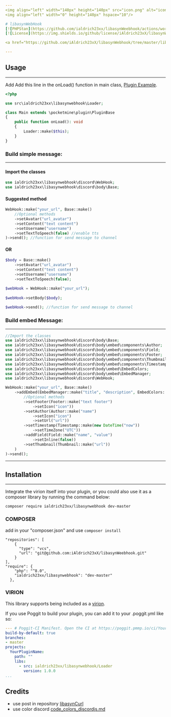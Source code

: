 ```yaml
---
<img align="left" width="140px" height="140px" src="icon.png" alt="icon">
<img align="left" width="0" height="140px" hspace="10"/>

# libasynWebHook
[![PHPStan](https://github.com/ialdrich23xx/libasynWeebhook/actions/workflows/phpstan.yml/badge.svg)](https://github.com/ialdrich23xx/libasynWeebhook/actions/workflows/phpstan.yml)
[![License](https://img.shields.io/github/license/iAldrich23xX/libasynWeebhook)](https://github.com/iAldrich23xX/libasynWebhook/blob/master/LICENSE)

<a href="https://github.com/iAldrich23xX/libasynWebhook/tree/master/libasynDiscordWebhook-PM">PMMP4</a> | <a href="https://github.com/iAldrich23xX/libasynWebhook/tree/pmmp5/libasynDiscordWebhook-PM">PMMP5</a> | <a href="https://github.com/iAldrich23xX/libasynWebhook/tree/master/libasynDiscordWebHook-Nukkit">Nukkit</a> | <a href="https://github.com/iAldrich23xX/libasynWebhook/tree/master/libasynDiscordWebhook-WDPE">WaterdogPE</a>

---
```


## Usage

---

<p>Add Add this line in the onLoad() function in main class, <a href="example-plugin">Plugin Example</a>.</p>

```php
<?php

use src\ialdrich23xx\libasynwebhook\Loader;

class Main extends \pocketmine\plugin\PluginBase
{
    public function onLoad(): void
    {
        Loader::make($this);
    }
}
```

### Build simple message:

---

#### Import the classes

```php
use ialdrich23xx\libasynwebhook\discord\WebHook;
use ialdrich23xx\libasynwebhook\discord\body\Base;

```

#### Suggested method

```php
WebHook::make("your_url", Base::make()
    //Optional methods
    ->setAvatar("url_avatar")
    ->setContent("text content")
    ->setUsername("username")
    ->setTextToSpeech(false) //enable tts
)->send(); //function for send message to channel
```

#### OR

```php
$body = Base::make()
    ->setAvatar("url_avatar")
    ->setContent("text content")
    ->setUsername("username")
    ->setTextToSpeech(false);

$webHook = WebHook::make("your_url");
 
$webHook->setBody($body);
 
$webHook->send(); //function for send message to channel
```

### Build embed Message:

---

```php
//Import the classes
use ialdrich23xx\libasynwebhook\discord\body\Base;
use ialdrich23xx\libasynwebhook\discord\body\embed\components\Author;
use ialdrich23xx\libasynwebhook\discord\body\embed\components\Field;
use ialdrich23xx\libasynwebhook\discord\body\embed\components\Footer;
use ialdrich23xx\libasynwebhook\discord\body\embed\components\Thumbnail;
use ialdrich23xx\libasynwebhook\discord\body\embed\components\Timestamp;
use ialdrich23xx\libasynwebhook\discord\body\embed\EmbedColors;
use ialdrich23xx\libasynwebhook\discord\body\embed\EmbedManager;
use ialdrich23xx\libasynwebhook\discord\WebHook;

WebHook::make("your_url", Base::make()
    ->addEmbed(EmbedManager::make("title", "description", EmbedColors::Green)
        //Optional methods
        ->setFooter(Footer::make("text footer")
            ->setIcon("icon"))
        ->setAuthor(Author::make("name")
            ->setIcon("icon")
            ->setUrl("url"))
        ->setTimestamp(Timestamp::make(new DateTime("now"))
            ->setTimeZone("UTC"))
        ->addField(Field::make("name", "value")
            ->setInline(false))
        ->setThumbnail(Thumbnail::make("url"))
    )
)->send();
```

---
## Installation

---

<p>Integrate the virion itself into your plugin, or you could also use it as a composer library by running the command below:</p>

    composer require ialdrich23xx/libasynwebhook dev-master

### COMPOSER

add in your "composer.json" and use `composer install`

```
"repositories": [
    {
      "type": "vcs",
      "url": "git@github.com:iAldrich23xX/libasynWeebhook.git"
    }
],
"require": {
    "php": "^8.0",
    "ialdrich23xx/libasynwebhook": "dev-master"
  },
```

### VIRION

<p>This library supports being included as a <a href="https://github.com/poggit/support/blob/master/virion.md">virion</a>.</p>

<p>If you use Poggit to build your plugin, you can add it to your .poggit.yml like so:</p>

```yml
--- # Poggit-CI Manifest. Open the CI at https://poggit.pmmp.io/ci/YourGithubUserName/YourPluginName
build-by-default: true
branches:
- master
projects:
  YourPluginName:
    path: ""
    libs:
      - src: ialdrich23xx/libasynwebhook/Loader
        version: 1.0.0
...
```

## Credits

* use post in repository <a href="https://github.com/NetherGamesMC/libasynCurl">libasynCurl</a>
* use color discord <a href="https://gist.github.com/thomasbnt/b6f455e2c7d743b796917fa3c205f812">code_colors_discordjs.md</a>

